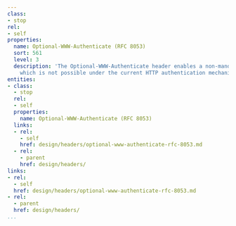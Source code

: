 ```yaml
---
class:
- stop
rel:
- self
properties:
  name: Optional-WWW-Authenticate (RFC 8053)
  sort: 561
  level: 3
  description: 'The Optional-WWW-Authenticate header enables a non-mandatory authentication,
    which is not possible under the current HTTP authentication mechanism. '
entities:
- class:
  - stop
  rel:
  - self
  properties:
    name: Optional-WWW-Authenticate (RFC 8053)
  links:
  - rel:
    - self
    href: design/headers/optional-www-authenticate-rfc-8053.md
  - rel:
    - parent
    href: design/headers/
links:
- rel:
  - self
  href: design/headers/optional-www-authenticate-rfc-8053.md
- rel:
  - parent
  href: design/headers/
...
```

